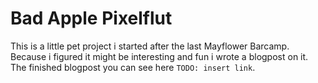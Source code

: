 # Bad Apple Pixelflut

This is a little pet project i started after the last Mayflower Barcamp.
Because i figured it might be interesting and fun i wrote a blogpost on it.
The finished blogpost you can see here `TODO: insert link`.
